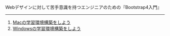 Webデザインに対して苦手意識を持つエンジニアのための『Bootstrap4入門』

---

1. [Macの学習環境構築をしよう](#/setup_mac)
2. [Windowsの学習環境構築をしよう](#/setup_win)